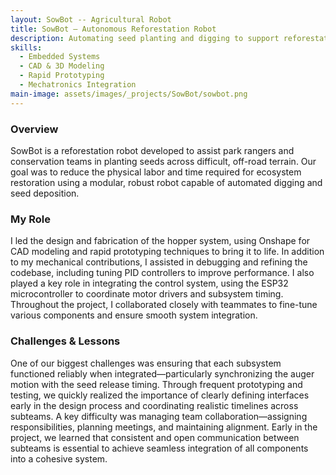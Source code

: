 ```yaml
---
layout: SowBot -- Agricultural Robot
title: SowBot – Autonomous Reforestation Robot
description: Automating seed planting and digging to support reforestation efforts
skills: 
  - Embedded Systems
  - CAD & 3D Modeling
  - Rapid Prototyping
  - Mechatronics Integration
main-image: assets/images/_projects/SowBot/sowbot.png
---
```


### Overview  
SowBot is a reforestation robot developed to assist park rangers and conservation 
teams in planting seeds across difficult, off-road terrain. Our goal was to reduce the 
physical labor and time required for ecosystem restoration using a modular, robust robot 
capable of automated digging and seed deposition.

### My Role  
I led the design and fabrication of the hopper system, using Onshape for CAD modeling and 
rapid prototyping techniques to bring it to life. In addition to my mechanical 
contributions, I assisted in debugging and refining the codebase, including tuning PID 
controllers to improve performance. I also played a key role in integrating the control system,
using the ESP32 microcontroller to coordinate motor drivers and subsystem timing. Throughout 
the project, I collaborated closely with teammates to fine-tune various components and ensure
smooth system integration.

### Challenges & Lessons  
One of our biggest challenges was ensuring that each subsystem functioned reliably when 
integrated—particularly synchronizing the auger motion with the seed release timing. Through 
frequent prototyping and testing, we quickly realized the importance of clearly defining 
interfaces early in the design process and coordinating realistic timelines across subteams. 
A key difficulty was managing team collaboration—assigning responsibilities, planning meetings,
and maintaining alignment. Early in the project, we learned that consistent and open communication 
between subteams is essential to achieve seamless integration of all components into a cohesive system.
